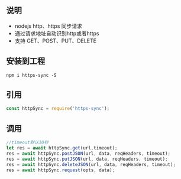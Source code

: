 ## 说明
- nodejs http、https 同步请求
- 通过请求地址自动识别http或者https
- 支持 GET、POST、PUT、DELETE

## 安装到工程
```shell
npm i https-sync -S
```

## 引用
```javascript
const httpSync = require('https-sync');
```

## 调用
```javascript
//timeout默认10秒
let res = await httpSync.get(url,timeout);
res = await httpSync.postJSON(url, data, reqHeaders, timeout);
res = await httpSync.putJSON(url, data, reqHeaders, timeout);
res = await httpSync.deleteJSON(url, data, reqHeaders, timeout);
res = await httpSync.request(opts, data);
```